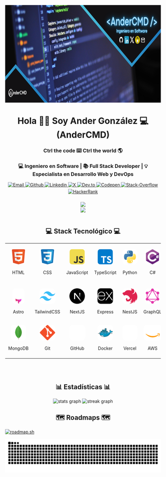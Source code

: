 <div align="center">
<img src="/Images/AnderCMD.png" align="center" height="315" width="100%" />
</div>  
  

# <div align="center">Hola 👋🏻 Soy Ander González 💻 (AnderCMD)</div>  
  
### <div align="center">Ctrl the code ⌨️ Ctrl the world 🌎</div>  
### <div align="center">💻 Ingeniero en Software | 📚 Full Stack Developer | 💡Especialista en Desarrollo Web y DevOps</div>  
  

<div align="center">
  <a href="mailto:andercmd@outlook.com" target="_blank">
  <img src=https://img.shields.io/badge/email-%230077b5.svg?&style=for-the-badge&logo=microsoftoutlook&logoColor=white alt=Email style="margin-bottom: 5px;" />
  </a>
  <a href="https://github.com/AnderCMD" target="_blank">
  <img src=https://img.shields.io/badge/github-%2324292e.svg?&style=for-the-badge&logo=github&logoColor=white alt=Github style="margin-bottom: 5px;" />
  </a>
  <a href="https://linkedin.com/in/andercmd" target="_blank">
  <img src=https://img.shields.io/badge/linkedin-%231E77B5.svg?&style=for-the-badge&logo=linkedin&logoColor=white alt=Linkedin style="margin-bottom: 5px;" />
  </a>
  <a href="https://x.com/AnderCMDs" target="_blank">
  <img src=https://img.shields.io/badge/x-%23000000.svg?&style=for-the-badge&logo=x&logoColor=white alt=X style="margin-bottom: 5px;" />
  </a>
  <a href="https://dev.to/andercmd" target="_blank">
  <img src=https://img.shields.io/badge/dev.to-%2308090A.svg?&style=for-the-badge&logo=dev.to&logoColor=white alt=Dev.to style="margin-bottom: 5px;" />
  </a>
  <a href="https://codepen.com/AnderCMD" target="_blank">
  <img src=https://img.shields.io/badge/codepen-%23131417.svg?&style=for-the-badge&logo=codepen&logoColor=white alt=Codepen style="margin-bottom: 5px;" />
  </a>
  <a href="https://stackoverflow.com/users/21162451/andercmd" target="_blank">
  <img src=https://img.shields.io/badge/stackoverflow-%23F28032.svg?&style=for-the-badge&logo=stackoverflow&logoColor=white alt=Stack-Overflow style="margin-bottom: 5px;" />
  </a>
  <a href="https://www.hackerrank.com/profile/andercmd" target="_blank">
  <img src=https://img.shields.io/badge/hackerrank-%232EC866.svg?&style=for-the-badge&logo=hackerrank&logoColor=white alt=HackerRank style="margin-bottom: 5px;" />
  </a>
</div>

  

<br/>  

<div align="center">
<img src="https://komarev.com/ghpvc/?username=AnderCMD&&style=flat-square" align="center" />
</div>  
  

<div align="center">
            <a href="https://www.buymeacoffee.com/AnderCMD" target="_blank" style="display: inline-block;">
                <img
                    src="https://img.shields.io/badge/Donate-Buy%20Me%20A%20Coffee-orange.svg?style=flat-square&logo=buymeacoffee" 
                    align="center"
                />
            </a></div>  

<br/>  


## <div align="center">💻 Stack Tecnológico 💻</div>  

<table align="center">
  <tr>
    <td align="center" style="padding: 10px;">
      <img style="border-radius: 10px;" src="https://raw.githubusercontent.com/devicons/devicon/master/icons/html5/html5-original.svg" alt="HTML" height="50" />
      <p>HTML</p>
    </td>
    <td align="center" style="padding: 10px;">
      <img style="border-radius: 10px;" src="https://raw.githubusercontent.com/devicons/devicon/master/icons/css3/css3-original.svg" alt="CSS" height="50" />
      <p>CSS</p>
    </td>
    <td align="center" style="padding: 10px;">
      <img style="border-radius: 10px;" src="https://raw.githubusercontent.com/devicons/devicon/master/icons/javascript/javascript-original.svg" alt="JavaScript" height="50" />
      <p>JavaScript</p>
    </td>
    <td align="center" style="padding: 10px;">
      <img style="border-radius: 10px;" src="https://raw.githubusercontent.com/devicons/devicon/master/icons/typescript/typescript-original.svg" alt="TypeScript" height="50" />
      <p>TypeScript</p>
    </td>
    <td align="center" style="padding: 10px;">
      <img style="border-radius: 10px;" src="https://raw.githubusercontent.com/devicons/devicon/master/icons/python/python-original.svg" alt="Python" height="50" />
      <p>Python</p>
    </td>
    <td align="center" style="padding: 10px;">
      <img style="border-radius: 10px;" src="https://raw.githubusercontent.com/devicons/devicon/master/icons/csharp/csharp-original.svg" alt="C#" height="50" />
      <p>C#</p>
    </td>
    <td align="center" style="padding: 10px;">
      <img style="border-radius: 10px;" src="https://raw.githubusercontent.com/devicons/devicon/master/icons/react/react-original.svg" alt="React" height="50" />
      <p>React</p>
    </td>
    <td align="center" style="padding: 10px;">
      <img style="border-radius: 10px;" src="https://raw.githubusercontent.com/devicons/devicon/master/icons/react/react-original.svg" alt="React" height="50" />
      <p>React Native</p>
    </td>
  </tr>
  <tr>
    <td align="center" style="padding: 10px;">
      <img style="border-radius: 10px;" src="/Images/Astro.png" alt="Astro" height="50" />
      <p>Astro</p>
    </td>
    <td align="center" style="padding: 10px;">
      <img style="border-radius: 10px;" src="https://raw.githubusercontent.com/devicons/devicon/master/icons/tailwindcss/tailwindcss-original.svg" alt="TailwindCSS" height="50" />
      <p>TailwindCSS</p>
    </td>
    <td align="center" style="padding: 10px;">
      <img style="border-radius: 10px;" src="https://raw.githubusercontent.com/devicons/devicon/master/icons/nextjs/nextjs-original.svg" alt="NextJS" height="50" />
      <p>NextJS</p>
    </td>
    <td align="center" style="padding: 10px;">
      <img style="border-radius: 10px; filter: invert(100%);" src="https://raw.githubusercontent.com/devicons/devicon/master/icons/express/express-original.svg" alt="Express" height="50" />
      <p>Express</p>
    </td>
    <td align="center" style="padding: 10px;">
      <img style="border-radius: 10px;" src="https://raw.githubusercontent.com/devicons/devicon/master/icons/nestjs/nestjs-original.svg" alt="NestJS" height="50" />
      <p>NestJS</p>
    </td>
    <td align="center" style="padding: 10px;">
      <img style="border-radius: 10px;" src="https://raw.githubusercontent.com/devicons/devicon/master/icons/graphql/graphql-plain.svg" alt="GraphQL" height="50" />
      <p>GraphQL</p>
    </td>
    <td align="center" style="padding: 10px;">
      <img style="border-radius: 10px;" src="https://raw.githubusercontent.com/devicons/devicon/master/icons/mysql/mysql-original.svg" alt="MySQL" height="50" />
      <p>MySQL</p>
    </td>
    <td align="center" style="padding: 10px;">
      <img style="border-radius: 10px;" src="https://raw.githubusercontent.com/devicons/devicon/master/icons/postgresql/postgresql-original.svg" alt="PostgreSQL" height="50" />
      <p>PostgreSQL</p>
    </td>
  </tr>
  <tr>
    <td align="center" style="padding: 10px;">
      <img style="border-radius: 10px;" src="https://raw.githubusercontent.com/devicons/devicon/master/icons/mongodb/mongodb-original.svg" alt="MongoDB" height="50" />
      <p>MongoDB</p>
    </td>
    <td align="center" style="padding: 10px;">
      <img style="border-radius: 10px;" src="https://raw.githubusercontent.com/devicons/devicon/master/icons/git/git-original.svg" alt="Git" height="50" />
      <p>Git</p>
    </td>
    <td align="center" style="padding: 10px;">
      <img style="border-radius: 10px;" src="/Images/Github.png" alt="GitHub" height="50" />
      <p>GitHub</p>
    </td>
    <td align="center" style="padding: 10px;">
      <img style="border-radius: 10px;" src="https://raw.githubusercontent.com/devicons/devicon/master/icons/docker/docker-original.svg" alt="Docker" height="50" />
      <p>Docker</p>
    </td>
    <td align="center" style="padding: 10px;">
      <img style="border-radius: 10px;" src="/Images/Vercel.png" alt="Vercel" height="50" />
      <p>Vercel</p>
    </td>
    <td align="center" style="padding: 10px;">
      <img style="border-radius: 10px;" src="/Images/AWS.png" alt="AWS" height="50" />
      <p>AWS</p>
    </td>
    <td align="center" style="padding: 10px;">
      <img style="border-radius: 10px;" src="https://cdn.worldvectorlogo.com/logos/hostinger.svg" alt="Hostinger" height="50" />
      <p>Hostinger</p>
    </td>
  </tr>
</table>


<br/>  

<br clear="both">

## <div align="center">📊 Estadísticas 📊</div>  
<div align="center">
  <img src="https://github-readme-stats.vercel.app/api?username=AnderCMD&hide_title=false&hide_rank=false&show_icons=true&include_all_commits=true&count_private=true&disable_animations=false&theme=highcontrast&locale=en&hide_border=false&order=1" height="150" alt="stats graph"  />
  <img src="https://streak-stats.demolab.com?user=AnderCMD&locale=en&mode=daily&theme=highcontrast&hide_border=false&border_radius=5&order=3" height="150" alt="streak graph"  />
</div>

## <div align="center">🗺️ Roadmaps 🗺️</div>
[![roadmap.sh](https://roadmap.sh/card/wide/67bbd7e6a8c88d6e353c7d4a?variant=dark&roadmaps=full-stack%2Cbackend%2Cfrontend)](https://roadmap.sh)

<img src="https://raw.githubusercontent.com/AnderCMD/AnderCMD/output/snake.svg" alt="Snake animation" />
